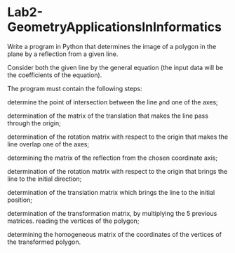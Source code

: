 # Lab2-GeometryApplicationsInInformatics

Write a program in Python that determines the image of a polygon in the plane by a reflection from a given line.

Consider both the given line by the general equation (the input data will be the coefficients of the equation).

The program must contain the following steps:

determine the point of intersection between the line ̧and one of the axes;

determination of the matrix of the translation that makes the line pass through the origin;

determination of the rotation matrix with respect to the origin that makes the line overlap one of the axes;

determining the matrix of the reflection from the chosen coordinate axis;

determination of the rotation matrix with respect to the origin that brings the line to the initial direction;

determination of the translation matrix which brings the line to the initial position;

determination of the transformation matrix, by multiplying the 5 previous matrices.
reading the vertices of the polygon;

determining the homogeneous matrix of the coordinates of the vertices of the transformed polygon.

